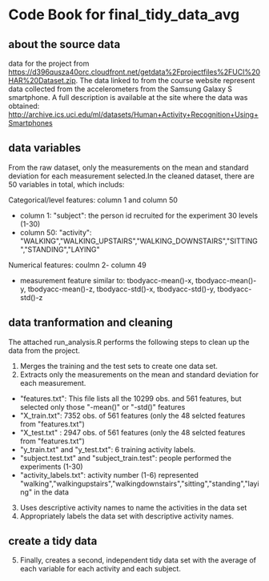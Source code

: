 # Code Book for final_tidy_data_avg

## about the source data
data for the project from https://d396qusza40orc.cloudfront.net/getdata%2Fprojectfiles%2FUCI%20HAR%20Dataset.zip. The data linked to from the course website represent data collected from the accelerometers from the Samsung Galaxy S smartphone. A full description is available at the site where the data was obtained: http://archive.ics.uci.edu/ml/datasets/Human+Activity+Recognition+Using+Smartphones 

## data variables
From the raw dataset, only the measurements on the mean and standard deviation for each measurement selected.In the cleaned dataset, there are 50 variables in total, which includs:

Categorical/level features: column 1 and column 50 
- column 1: "subject": the person id recruited for the experiment 30 levels (1-30) 
- column 50: "activity": "WALKING","WALKING_UPSTAIRS","WALKING_DOWNSTAIRS","SITTING","STANDING","LAYING"

Numerical features: coulmn 2- column 49
- measurement feature similar to: tbodyacc-mean()-x, tbodyacc-mean()-y, tbodyacc-mean()-z, tbodyacc-std()-x, tbodyacc-std()-y, tbodyacc-std()-z

## data tranformation and cleaning 
The attached run_analysis.R performs the following steps to clean up the data from the project.
1. Merges the training and the test sets to create one data set.
2. Extracts only the measurements on the mean and standard deviation for each measurement.
- "features.txt": This file lists all the 10299 obs. and 561 features, but selected only those "-mean()" or "-std()" features
- "X_train.txt": 7352 obs. of 561 features (only the 48 selcted features from "features.txt")
- "X_test.txt" : 2947 obs. of 561 features (only the 48 selcted features from "features.txt")
- "y_train.txt" and "y_test.txt": 6 training activity labels. 
- "subject.test.txt" and "subject_train.test": people performed the experiments (1-30)
- "activity_labels.txt": activity number (1-6) represented "walking","walkingupstairs","walkingdownstairs","sitting","standing","laying" in the data
3. Uses descriptive activity names to name the activities in the data set
4. Appropriately labels the data set with descriptive activity names.

## create a tidy data
5. Finally, creates a second, independent tidy data set with the average of each variable for each activity and each subject. 


  